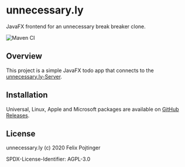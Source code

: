 # unnecessary.ly

JavaFX frontend for an unnecessary break breaker clone.

![Maven CI](https://github.com/coffeecodecontribute/unnecessary.ly-frontend-javafx/workflows/Maven%20CI/badge.svg)

## Overview

This project is a simple JavaFX todo app that connects to the [unnecessary.ly-Server](https://coffeecodecontribute.github.io/unnecessary.ly-backend-java/).

## Installation

Universal, Linux, Apple and Microsoft packages are available on [GitHub Releases](https://github.com/coffeecodecontribute/unnecessary.ly-frontend-javafx/releases).

## License

unnecessary.ly (c) 2020 Felix Pojtinger

SPDX-License-Identifier: AGPL-3.0
